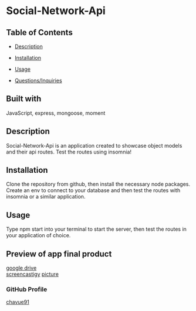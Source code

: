 # Social-Network-Api

  ## Table of Contents
  * [Description](#Description)
  * [Installation](#Installation)
  * [Usage](#Usage)
  
  * [Questions/Inquiries](#Questions/Inquiries)

  ## Built with
  JavaScript, express, mongoose, moment

  ## Description
  Social-Network-Api is an application created to showcase object models and their api routes. Test the routes using insomnia!

  ## Installation 
  Clone the repository from github, then install the necessary node packages. Create an env to connect to your database and then test the routes with insomnia or a similar application. 

  ## Usage 
  Type npm start into your terminal to start the server, then test the routes in your application of choice.

  ## Preview of app final product
  [google drive](https://drive.google.com/file/d/1aUWE0xHH8j5yvZ_gwkZ1mS65znwLM93r/view)  
  [screencastigy](chrome-extension://mmeijimgabbpbgpdklnllpncmdofkcpn/app.html#/files/cb86b9e7-f32c-45f4-9a3b-da3161f05fe3)
  [picture](./public/assets/pictures/social-network-api.PNG)

  ### GitHub Profile
  [chavue91](https://github.com/chavue91/social-network-api)

  
  

